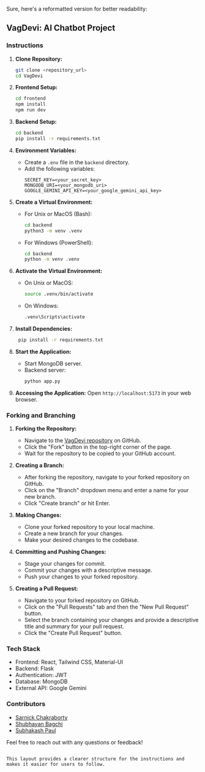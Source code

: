 Sure, here's a reformatted version for better readability:


## VagDevi: AI Chatbot Project

### Instructions

1. **Clone Repository:**


   ```bash
   git clone <repository_url>
   cd VagDevi
   ```

2. **Frontend Setup:**
   ```bash
   cd frontend
   npm install
   npm run dev
   ```

3. **Backend Setup:**
   ```bash
   cd backend
   pip install -r requirements.txt
   ```

4. **Environment Variables:**
   - Create a `.env` file in the `backend` directory.
   - Add the following variables:
     ```
     SECRET_KEY=<your_secret_key>
     MONGODB_URI=<your_mongodb_uri>
     GOOGLE_GEMINI_API_KEY=<your_google_gemini_api_key>
     ```

5. **Create a Virtual Environment:**

   - For Unix or MacOS (Bash):
     ```bash
     cd backend
     python3 -m venv .venv
     ```

   - For Windows (PowerShell):
     ```bash
     cd backend
     python -m venv .venv
     ```

6. **Activate the Virtual Environment:**
   - On Unix or MacOS:
     ```bash
     source .venv/bin/activate
     ```
   - On Windows:
     ```bash
     .venv\Scripts\activate
     ```

7. **Install Dependencies:**
    ```bash
     pip install -r requirements.txt
    ```

8. **Start the Application:**
   - Start MongoDB server.
   - Backend server:
     ```bash
     python app.py
     ```

9. **Accessing the Application:**
   Open `http://localhost:5173` in your web browser.

### Forking and Branching

1. **Forking the Repository:**
   - Navigate to the [VagDevi repository](https://github.com/sarnick005/VagDevi) on GitHub.
   - Click the "Fork" button in the top-right corner of the page.
   - Wait for the repository to be copied to your GitHub account.

2. **Creating a Branch:**
   - After forking the repository, navigate to your forked repository on GitHub.
   - Click on the "Branch" dropdown menu and enter a name for your new branch.
   - Click "Create branch" or hit Enter.

3. **Making Changes:**
   - Clone your forked repository to your local machine.
   - Create a new branch for your changes.
   - Make your desired changes to the codebase.

4. **Committing and Pushing Changes:**
   - Stage your changes for commit.
   - Commit your changes with a descriptive message.
   - Push your changes to your forked repository.

5. **Creating a Pull Request:**
   - Navigate to your forked repository on GitHub.
   - Click on the "Pull Requests" tab and then the "New Pull Request" button.
   - Select the branch containing your changes and provide a descriptive title and summary for your pull request.
   - Click the "Create Pull Request" button.

### Tech Stack

- Frontend: React, Tailwind CSS, Material-UI
- Backend: Flask
- Authentication: JWT
- Database: MongoDB
- External API: Google Gemini

### Contributors

- [Sarnick Chakraborty](https://github.com/sarnick005)
- [Shubhayan Bagchi](https://github.com/S11UB11AYAN)
- [Subhakash Paul](https://github.com/SUBHAKASH-PAUL)

Feel free to reach out with any questions or feedback!
```

This layout provides a clearer structure for the instructions and makes it easier for users to follow.
